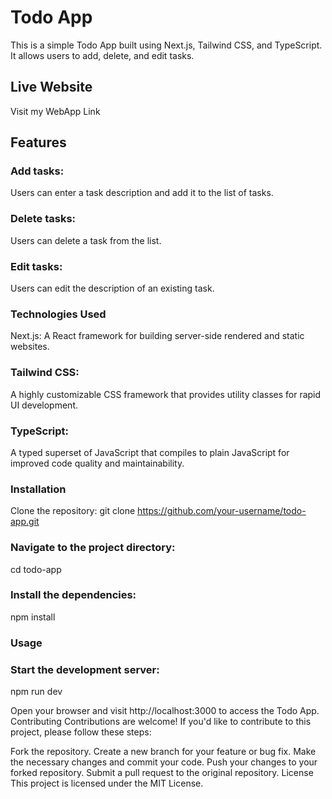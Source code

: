 # Todo App
This is a simple Todo App built using Next.js, Tailwind CSS, and TypeScript. It allows users to add, delete, and edit tasks.

## Live Website

Visit my WebApp <a src="https://todo-app-with-nextjs.vercel.app/">Link</a>

## Features
### Add tasks: 
Users can enter a task description and add it to the list of tasks.
### Delete tasks: 
Users can delete a task from the list.
### Edit tasks: 
Users can edit the description of an existing task.
### Technologies Used
Next.js: A React framework for building server-side rendered and static websites.
### Tailwind CSS: 
A highly customizable CSS framework that provides utility classes for rapid UI development.
### TypeScript: 
A typed superset of JavaScript that compiles to plain JavaScript for improved code quality and maintainability.
### Installation
Clone the repository:
git clone https://github.com/your-username/todo-app.git
### Navigate to the project directory:
cd todo-app
### Install the dependencies:
npm install
### Usage
### Start the development server:
npm run dev

Open your browser and visit http://localhost:3000 to access the Todo App.
Contributing
Contributions are welcome! If you'd like to contribute to this project, please follow these steps:

Fork the repository.
Create a new branch for your feature or bug fix.
Make the necessary changes and commit your code.
Push your changes to your forked repository.
Submit a pull request to the original repository.
License
This project is licensed under the MIT License.
